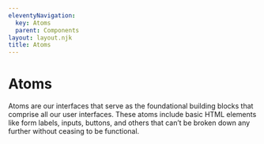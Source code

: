 ```yaml
---
eleventyNavigation:
  key: Atoms
  parent: Components
layout: layout.njk
title: Atoms
---
```


# Atoms
 Atoms are our interfaces that serve as the foundational building blocks that comprise all our user interfaces. These atoms include basic HTML elements like form labels, inputs, buttons, and others that can’t be broken down any further without ceasing to be functional.
